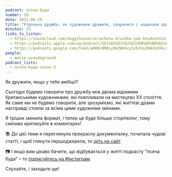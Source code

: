 ```yaml
---
podcast: псяча-буда
number: 19
date: 2021-06-29
title: "Утрачена дружба: як художники дружили, сварилися і надихали одне одного"
minutes: 33
links_to_listen:
  - https://soundcloud.com/doggihouse/utrachena-druzhba-yak-khudozhniki-druzhili-svarilisya-nadikhali-odne-odnogo
  - https://podcasts.apple.com/ua/podcast/%D1%83%D1%82%D1%80%D0%B0%D1%87%D0%B5%D0%BD%D0%B0-%D0%B4%D1%80%D1%83%D0%B6%D0%B1%D0%B0-%D1%8F%D0%BA-%D1%85%D1%83%D0%B4%D0%BE%D0%B6%D0%BD%D0%B8%D0%BA%D0%B8-%D0%B4%D1%80%D1%83%D0%B6%D0%B8%D0%BB%D0%B8-%D1%81%D0%B2%D0%B0%D1%80%D0%B8%D0%BB%D0%B8%D1%81%D1%8F-%D1%96-%D0%BD%D0%B0%D0%B4%D0%B8%D1%85%D0%B0%D0%BB%D0%B8/id1525117216?i=1000527240436
  - https://podcasts.google.com/feed/aHR0cHM6Ly9mZWVkcy5zb3VuZGNsb3VkLmNvbS91c2Vycy9zb3VuZGNsb3VkOnVzZXJzOjg1ODUxNjI2NS9zb3VuZHMucnNz/episode/dGFnOnNvdW5kY2xvdWQsMjAxMDp0cmFja3MvMTA3ODEzNTE2Mg
people:
  - marie-avandegraund
podcast_lists:
  - псяча-буда-сезон-3
---
```


Як дружити, якщо у тебе амбіції?

Сьогодні будемо говорити про дружбу між двома відомими британськими
художниками, які повпливали на мистецтво ХХ століття. Як саме ми не будемо
говорити, але зрозуміємо, які життєві драми насправді стояли за всіма цими
художніми змінами.

Я трішки змінила формат, і тепер це буде більше сторітелінг, тому сміливо
критикуйте в коментарях!

📚 До цієї теми я переглянула прекрасну документалку, почитала чудові статті, і
щоб глянути першоджерела, то [ідіть на сайт][1].

📷 І якщо вам цікаво бачити, що відбувається у житті подкасту "псяча буда" – то
[підписуйтесь на #Інстаграм][2].

Слухайте, і заходьте ще!

[1]: https://avandegraund.com/
[2]: https://www.instagram.com/psyachabuda_host/
